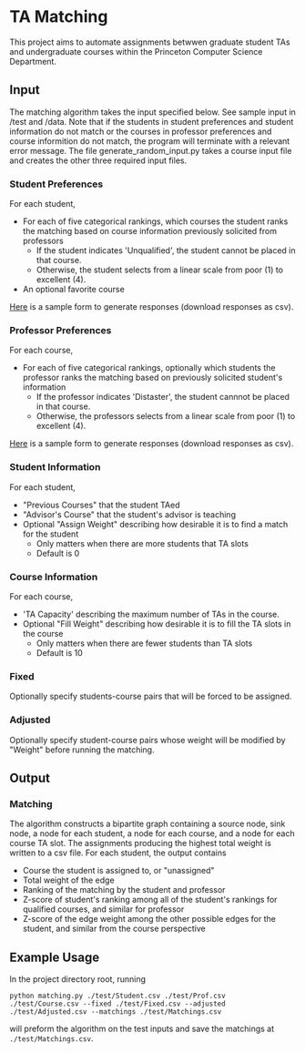 # TA Matching

This project aims to automate assignments betwwen graduate student TAs and undergraduate courses within the Princeton Computer Science Department.

## Input

The matching algorithm takes the input specified below. See sample input in /test and /data. Note that if the students in student preferences and student information do not match or the courses in professor preferences and course informition do not match, the program will terminate with a relevant error message. The file generate_random_input.py takes a course input file and creates the other three required input files.

### Student Preferences
For each student,
- For each of five categorical rankings, which courses the student ranks the matching based on course information previously solicited from professors
    - If the student indicates 'Unqualified', the student cannot be placed in that course.
    - Otherwise, the student selects from a linear scale from poor (1) to excellent (4).
- An optional favorite course

[Here](https://docs.google.com/forms/d/1qp0XepvZQzHhLZe5gHkh6pI7_Enh5cWPA8GeWvgvAkM/edit?usp=sharing) is a sample form to generate responses (download responses as csv).

### Professor Preferences
For each course,
- For each of five categorical rankings, optionally which students the professor ranks the matching based on previously solicited student's information
    - If the professor indicates 'Distaster', the student cannnot be placed in that course.
    - Otherwise, the professors selects from a linear scale from poor (1) to excellent (4). 

[Here](https://docs.google.com/forms/d/1OcUSU5a2dRylvHlTwJ-H---dSMm4V41jWGp0LV9UfCg/edit?usp=sharing) is a sample form to generate responses (download responses as csv).

### Student Information
For each student, 
- "Previous Courses" that the student TAed
- "Advisor's Course" that the student's advisor is teaching
- Optional "Assign Weight" describing how desirable it is to find a match for the student
    - Only matters when there are more students that TA slots
    - Default is 0

### Course Information
For each course,
- 'TA Capacity' describing the maximum number of TAs in the course.
- Optional "Fill Weight" describing how desirable it is to fill the TA slots in the course 
    - Only matters when there are fewer students than TA slots
    - Default is 10

### Fixed
Optionally specify students-course pairs that will be forced to be assigned.

### Adjusted
Optionally specify student-course pairs whose weight will be modified by "Weight" before running the matching.

## Output

### Matching
The algorithm constructs a bipartite graph containing a source node, sink node, a node for each student, a node for each course, and a node for each course TA slot. The assignments producing the highest total weight is written to a csv file. For each student, the output contains
- Course the student is assigned to, or "unassigned"
- Total weight of the edge
- Ranking of the matching by the student and professor
- Z-score of student's ranking among all of the student's rankings for qualified courses, and similar for professor
- Z-score of the edge weight among the other possible edges for the student, and similar from the course perspective

## Example Usage

In the project directory root, running
```
python matching.py ./test/Student.csv ./test/Prof.csv ./test/Course.csv --fixed ./test/Fixed.csv --adjusted ./test/Adjusted.csv --matchings ./test/Matchings.csv
```
will preform the algorithm on the test inputs and save the matchings at `./test/Matchings.csv`.

